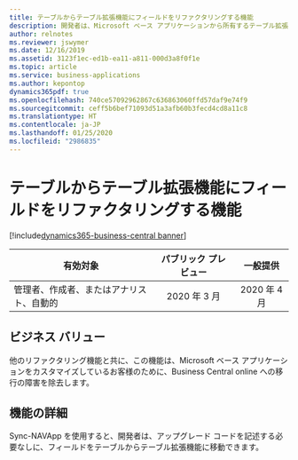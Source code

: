 ```yaml
---
title: テーブルからテーブル拡張機能にフィールドをリファクタリングする機能
description: 開発者は、Microsoft ベース アプリケーションから所有するテーブル拡張機能にカスタマイズをリファクタリングできます
author: relnotes
ms.reviewer: jswymer
ms.date: 12/16/2019
ms.assetid: 3123f1ec-ed1b-ea11-a811-000d3a8f0f1e
ms.topic: article
ms.service: business-applications
ms.author: kepontop
dynamics365pdf: true
ms.openlocfilehash: 740ce57092962867c636863060ffd57daf9e74f9
ms.sourcegitcommit: ceff5b6bef71093d51a3afb60b3fecd4cd8a11c8
ms.translationtype: HT
ms.contentlocale: ja-JP
ms.lasthandoff: 01/25/2020
ms.locfileid: "2986835"
---
```

# <a name="ability-to-refactor-a-field-from-a-table-to-a-table-extension"></a>テーブルからテーブル拡張機能にフィールドをリファクタリングする機能
[!include[dynamics365-business-central banner](../includes/dynamics365-business-central.md)]

| 有効対象    |  パブリック プレビュー | 一般提供 | 
| ---------- | :----------: |:----------: |
|管理者、作成者、またはアナリスト、自動的|2020 年 3 月| 2020 年 4 月|


## <a name="business-value"></a>ビジネス バリュー
<!-- bv start -->
他のリファクタリング機能と共に、この機能は、Microsoft ベース アプリケーションをカスタマイズしているお客様のために、Business Central online への移行の障害を除去します。
<!-- bv end -->



## <a name="feature-details"></a>機能の詳細
<!--feature detail start -->
Sync-NAVApp を使用すると、開発者は、アップグレード コードを記述する必要なしに、フィールドをテーブルからテーブル拡張機能に移動できます。
<!--feature detail end -->









